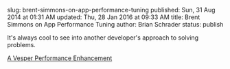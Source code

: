 slug: brent-simmons-on-app-performance-tuning
published: Sun, 31 Aug 2014 at 01:31 AM
updated: Thu, 28 Jan 2016 at 09:33 AM
title: Brent Simmons on App Performance Tuning
author: Brian Schrader
status: publish

It's always cool to see into another developer's approach to solving problems.

[A Vesper Performance Enhancement](http://inessential.com/2014/08/28/a_vesper_performance_enhancement)